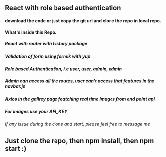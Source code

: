 <h2>React with role based authentication</h2>

<h4>download the code or just copy the git url and clone the repo in local repo.</h4>

<h4>What's inside this Repo.</h4>

<h5>React with router with history package</h5>
<h5>Validation of form using formik with yup</h5>
<h5>Role based Authentication, i.e user, user, admin, admin</h5>
<h5>Admin can access all the routes, user can't access that features in the navbar.js</h5>
<h5>Axios in the gallrey page featching real time images from end point api</h5>
<h5>For images use your API_KEY</h5>

<h6>If any issue during the clone and start, please feel free to message me</h6>

<h2>Just clone the repo, then npm install, then npm start :)</h2>




